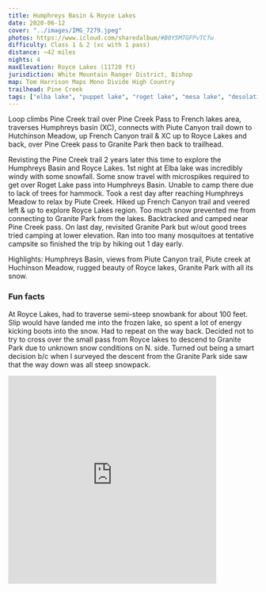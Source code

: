 ```yaml
---
title: Humphreys Basin & Royce Lakes
date: 2020-06-12
cover: "../images/IMG_7279.jpeg"
photos: https://www.icloud.com/sharedalbum/#B0Y5M7GFPvTCfw
difficulty: Class 1 & 2 (xc with 1 pass)
distance: ~42 miles
nights: 4
maxElevation: Royce Lakes (11720 ft)
jurisdiction: White Mountain Ranger District, Bishop
map: Tom Harrison Maps Mono Divide High Country
trailhead: Pine Creek
tags: ["elba lake", "puppet lake", "roget lake", "mesa lake", "desolation lake", "royce lakes", "humphreys basin", "roget lake pass", "pine creek pass", "granite park", "piute canyon trail", "hutchinson meadow", "french canyon", "sierras", "california", "hike", "2020", "cross-country", "mono divide", "white mountain", "bishop", "40-50 miles"]
---
```


Loop climbs Pine Creek trail over Pine Creek Pass to French lakes area, traverses Humphreys basin (XC), connects with Piute Canyon trail down to Hutchinson Meadow, up French Canyon trail & XC up to Royce Lakes and back, over Pine Creek pass to Granite Park then back to trailhead.

Revisting the Pine Creek trail 2 years later this time to explore the
Humphreys Basin and Royce Lakes.  1st night at Elba lake was incredibly windy
with some snowfall.  Some snow travel with microspikes required to get over
Roget Lake pass into Humphreys Basin.  Unable to camp there due to lack of
trees for hammock.  Took a rest day after reaching Humphreys Meadow to relax by
Piute Creek.  Hiked up French Canyon trail and veered left & up to explore Royce
Lakes region.  Too much snow prevented me from connecting to Granite Park from
the lakes.  Backtracked and camped near Pine Creek pass.  On last day,
revisited Granite Park but w/out good trees tried camping at lower elevation.
Ran into too many mosquitoes at tentative campsite so finished the trip by
hiking out 1 day early.

Highlights: Humphreys Basin, views from Piute Canyon trail, Piute creek at
Huchinson Meadow, rugged beauty of Royce lakes, Granite Park with all its snow.

### Fun facts

At Royce Lakes, had to traverse semi-steep snowbank for about 100 feet.
Slip would have landed me into the frozen lake, so spent a lot of energy
kicking boots into the snow.  Had to repeat on the way back.
Decided not to try to cross over the small pass from Royce lakes to descend to
Granite Park due to unknown snow conditions on N. side.  Turned out being a
smart decision b/c when I surveyed the descent from the Granite Park side saw
that the way down was all steep snowpack.

<iframe
src='https://www.gaiagps.com/public/RCFVIXT9eSlbgblBzrNA13Pp?embed=True'
style='border:none; overflow-y: hidden; background-color:white; min-width:
320px; max-width:420px; width:100%; height: 420px;' scrolling='no'
seamless='seamless'></iframe>
